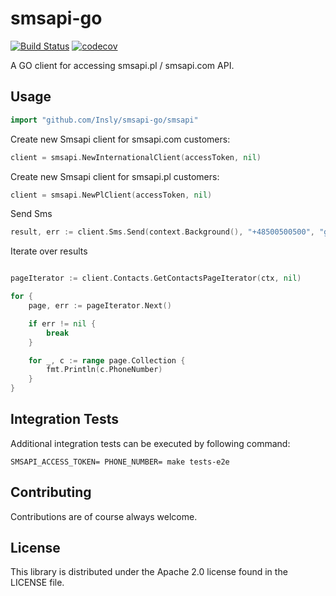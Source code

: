 # smsapi-go #

[![Build Status](https://travis-ci.org/smsapi/smsapi-go.svg?branch=master)](https://travis-ci.org/smsapi/smsapi-go)
[![codecov](https://codecov.io/gh/smsapi/smsapi-go/branch/master/graph/badge.svg)](https://codecov.io/gh/smsapi/smsapi-go)

A GO client for accessing smsapi.pl / smsapi.com API.

## Usage  ##
```go
import "github.com/Insly/smsapi-go/smsapi"
```

Create new Smsapi client for smsapi.com customers:

```go
client = smsapi.NewInternationalClient(accessToken, nil)
```

Create new Smsapi client for smsapi.pl customers:
```go
client = smsapi.NewPlClient(accessToken, nil)	
```

Send Sms
```go
result, err := client.Sms.Send(context.Background(), "+48500500500", "go", "")
```

Iterate over results
```go

pageIterator := client.Contacts.GetContactsPageIterator(ctx, nil)

for {
    page, err := pageIterator.Next()

    if err != nil {
        break
    }

    for _, c := range page.Collection {
        fmt.Println(c.PhoneNumber)
    }
}
```

## Integration Tests ##

Additional integration tests can be executed by following command:

    SMSAPI_ACCESS_TOKEN= PHONE_NUMBER= make tests-e2e

## Contributing ##

Contributions are of course always welcome.

## License

This library is distributed under the Apache 2.0 license found in the LICENSE file.
